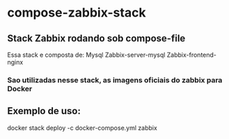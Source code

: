 # compose-zabbix-stack
## Stack Zabbix rodando sob compose-file

Essa stack e composta de:
Mysql
Zabbix-server-mysql
Zabbix-frontend-nginx



### Sao utilizadas nesse stack, as imagens oficiais do zabbix para Docker


## Exemplo de uso:

docker stack deploy -c docker-compose.yml zabbix